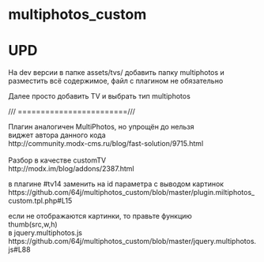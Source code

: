 multiphotos_custom
==================

<h1>UPD</h1>
<p>На dev версии в папке assets/tvs/ добавить папку multiphotos и разместить всё содержимое, файл с плагином не обязательно</p>
<p>Далее просто добавить TV и выбрать тип multiphotos</p>
/// ========================///



<p>
Плагин аналогичен MultiPhotos, но упрощён до нельзя<br>
виджет автора данного кода<br>
http://community.modx-cms.ru/blog/fast-solution/9715.html<br>
<br>
Разбор в качестве customTV<br>
http://modx.im/blog/addons/2387.html
</p>

<p>в плагине #tv14 заменить на id параметра с выводом картинок<br>
https://github.com/64j/multiphotos_custom/blob/master/plugin.miltiphotos_custom.tpl.php#L15
</p>
<p>если не отображаются картинки, то правьте функцию <br>
thumb(src,w,h) <br>
в jquery.multiphotos.js<br>
https://github.com/64j/multiphotos_custom/blob/master/jquery.multiphotos.js#L88

